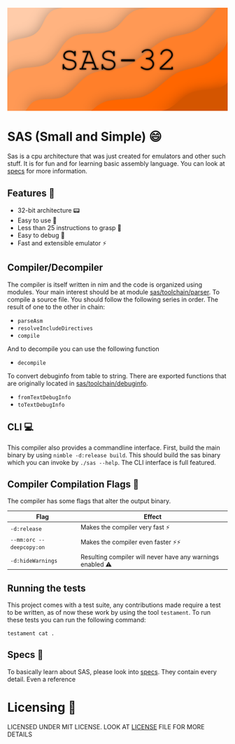 ![LOGO Image](images/saslogohdpi.png)

# SAS (Small and Simple) :smile:
Sas is a cpu architecture that was just created for emulators and other such
stuff. It is for fun and for learning basic assembly language. You can
look at [specs](specs.md) for more information.

## Features :star2:

* 32-bit architecture :pager:
* Easy to use :tada:
* Less than 25 instructions to grasp :page_with_curl:
* Easy to debug :bug:
* Fast and extensible emulator :zap:

## Compiler/Decompiler
The compiler is itself written in nim and the code is organized using modules.
Your main interest should be at module [sas/toolchain/parser](src/sas/toolchain/parser.nim). To
compile a source file. You should follow the following series in order. The
result of one to the other in chain: 

* `parseAsm`
* `resolveIncludeDirectives`
* `compile`

And to decompile you can use the following function

* `decompile`

To convert debuginfo from table to string. There are exported functions that
are originally located in [sas/toolchain/debuginfo](src/sas/toolchain/debuginfo.nim).

* `fromTextDebugInfo`
* `toTextDebugInfo`

## CLI :computer:
This compiler also provides a commandline interface. First, build the main
binary by using `nimble -d:release build`. This should build the sas binary
which you can invoke by `./sas --help`. The CLI interface is full featured.

## Compiler Compilation Flags :crossed_flags:
The compiler has some flags that alter the output binary.

| Flag | Effect |
| ---- | ------ |
| `-d:release` | Makes the compiler very fast :zap: |
| `--mm:orc --deepcopy:on` | Makes the compiler even faster :zap::zap: |
| `-d:hideWarnings` | Resulting compiler will never have any warnings enabled :warning: |

## Running the tests
This project comes with a test suite, any contributions made require a test to be
written, as of now these work by using the tool `testament`. To run these tests
you can run the following command:

```
testament cat .
```

## Specs :ledger:
To basically learn about SAS, please look into [specs](specs.md). They contain
every detail. Even a reference 

# Licensing :page_facing_up:
LICENSED UNDER MIT LICENSE. LOOK AT [LICENSE](LICENSE) FILE FOR MORE DETAILS